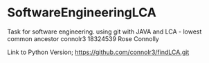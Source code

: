 # SoftwareEngineeringLCA
Task for software engineering. using git with JAVA and LCA - lowest common ancestor
connolr3
18324539
Rose Connolly


Link to Python Version;
https://github.com/connolr3/findLCA.git

